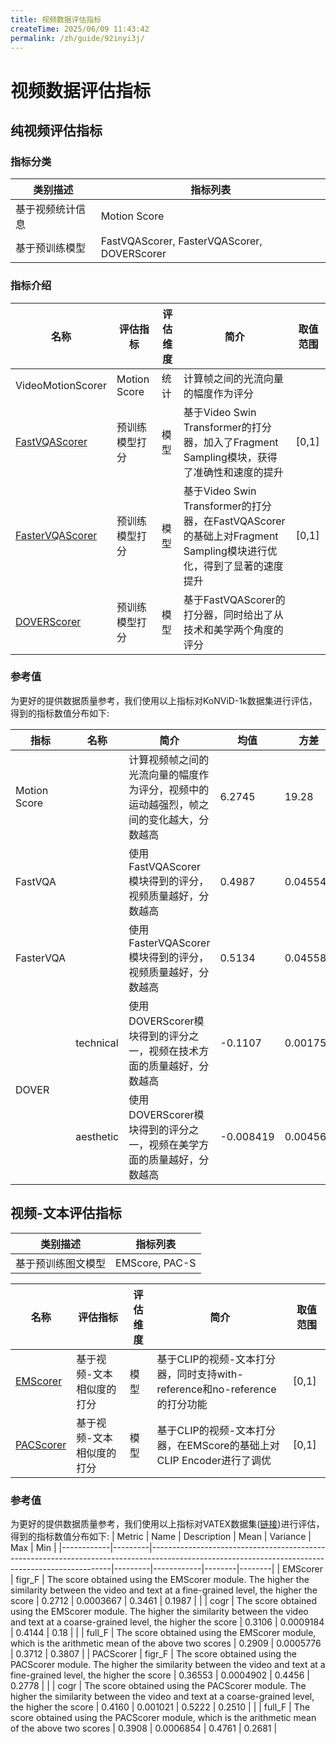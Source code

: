 ```yaml
---
title: 视频数据评估指标
createTime: 2025/06/09 11:43:42
permalink: /zh/guide/92inyi3j/
---
```


# 视频数据评估指标

## 纯视频评估指标
### 指标分类
|类别描述 | 指标列表| 
|--- |--- |
| 基于视频统计信息 | Motion Score| 
| 基于预训练模型 | FastVQAScorer, FasterVQAScorer, DOVERScorer|

### 指标介绍
| 名称 | 评估指标 | 评估维度| 简介 |取值范围|  
| ---- | ---- | ---- | ---- | ---- | 
| VideoMotionScorer | Motion Score| 统计|计算帧之间的光流向量的幅度作为评分 |  | 
| [FastVQAScorer](https://arxiv.org/abs/2207.02595v1) | 预训练模型打分 | 模型 | 基于Video Swin Transformer的打分器，加入了Fragment Sampling模块，获得了准确性和速度的提升 | [0,1]| 
| [FasterVQAScorer](https://arxiv.org/abs/2210.05357) | 预训练模型打分 | 模型 | 基于Video Swin Transformer的打分器，在FastVQAScorer的基础上对Fragment Sampling模块进行优化，得到了显著的速度提升 | [0,1] | 
| [DOVERScorer](https://arxiv.org/abs/2211.04894) | 预训练模型打分 | 模型|基于FastVQAScorer的打分器，同时给出了从技术和美学两个角度的评分 || 

### 参考值
为更好的提供数据质量参考，我们使用以上指标对KoNViD-1k数据集进行评估，得到的指标数值分布如下:
<table class="tg"><thead>
  <tr>
    <th class="tg-0pky">指标</th>
    <th class="tg-0pky">名称</th>
    <th class="tg-0pky">简介</th>
    <th class="tg-0pky">均值</th>
    <th class="tg-0pky">方差</th>
    <th class="tg-0pky">最大值</th>
    <th class="tg-0pky">最小值</th>
  </tr></thead>
<tbody>
  <tr>
    <td class="tg-0pky">Motion Score</td>
    <td class="tg-0pky"></td>
    <td class="tg-0pky">计算视频帧之间的光流向量的幅度作为评分，视频中的运动越强烈，帧之间的变化越大，分数越高</td>
    <td class="tg-0pky">6.2745</td>
    <td class="tg-0pky">19.28</td>
    <td class="tg-0pky">25.23</td>
    <td class="tg-0pky">0.001623</td>
  </tr>
  <tr>
    <td class="tg-0pky" >FastVQA</td>
    <td class="tg-0pky"></td>
    <td class="tg-0pky">使用FastVQAScorer模块得到的评分，视频质量越好，分数越高</td>
    <td class="tg-0pky">0.4987</td>
    <td class="tg-0pky">0.04554</td>
    <td class="tg-0pky">0.9258</td>
    <td class="tg-0pky">0.007619</td>
  </tr>
  <tr>
    <td class="tg-0pky">FasterVQA</td>
    <td class="tg-0pky"></td>
    <td class="tg-0pky">使用FasterVQAScorer模块得到的评分，视频质量越好，分数越高</td>
    <td class="tg-0pky">0.5134</td>
    <td class="tg-0pky">0.04558</td>
    <td class="tg-0pky">0.9066</td>
    <td class="tg-0pky">0.03686</td>
  </tr>
  <tr>
    <td class="tg-0pky" rowspan="2">DOVER</td>
    <td class="tg-0pky">technical</td>
    <td class="tg-0pky">使用DOVERScorer模块得到的评分之一，视频在技术方面的质量越好，分数越高</td>
    <td class="tg-0pky">-0.1107</td>
    <td class="tg-0pky">0.001755</td>
    <td class="tg-0pky">-0.006550</td>
    <td class="tg-0pky">-0.3175</td>
  </tr>
  <tr>
    <td class="tg-0pky">aesthetic</td>
    <td class="tg-0pky">使用DOVERScorer模块得到的评分之一，视频在美学方面的质量越好，分数越高</td>
    <td class="tg-0pky">-0.008419</td>
    <td class="tg-0pky">0.004569</td>
    <td class="tg-0pky">0.1869</td>
    <td class="tg-0pky">-0.2629</td>
  </tr>
</tbody></table>

<!-- - VideoMotionScorer: 计算视频的Motion Score作为评分
- FastVQAScorer: ECCV 2022 论文 [FAST-VQA: Efficient End-to-end Video Quality Assessment with Fragment Sampling](https://arxiv.org/abs/2207.02595v1)所提出的基于Video Swin Transformer的打分器。
- FasterVQAScorer: TPAMI 2023 论文 [Neighbourhood Representative Sampling for Efficient End-to-end Video Quality Assessment](https://arxiv.org/abs/2210.05357) 所提出的在FastVQAScorer扩展的打分器。
- DOVERScorer: ICCV 2023 论文 [Exploring Video Quality Assessment on User Generated Contents from Aesthetic and Technical Perspectives](https://arxiv.org/abs/2211.04894) 提出的基于FastVQAScorer的打分器，同时给出了从技术和美学两个角度的评分 -->

## 视频-文本评估指标
|类别描述 | 指标列表| 
|--- |--- |
| 基于预训练图文模型 | EMScore, PAC-S| 


| 名称 | 评估指标 |评估维度|简介 | 取值范围|
| ---- | ---- | ---- | ---- | ---- |
| [EMScorer](https://arxiv.org/abs/2111.08919) | 基于视频-文本相似度的打分| 模型|基于CLIP的视频-文本打分器，同时支持with-reference和no-reference的打分功能|[0,1] |
| [PACScorer](https://arxiv.org/abs/2303.12112) | 基于视频-文本相似度的打分 | 模型 | 基于CLIP的视频-文本打分器，在EMScore的基础上对CLIP Encoder进行了调优| [0,1] |

### 参考值
为更好的提供数据质量参考，我们使用以上指标对VATEX数据集([链接](https://huggingface.co/datasets/lmms-lab/VATEX))进行评估，得到的指标数值分布如下:
| Metric     | Name    | Description                                                                                                                                      | Mean    | Variance   | Max    | Min    |
|------------|---------|--------------------------------------------------------------------------------------------------------------------------------------------------|---------|------------|--------|--------|
| EMScorer   | figr_F  | The score obtained using the EMScorer module. The higher the similarity between the video and text at a fine-grained level, the higher the score | 0.2712  | 0.0003667  | 0.3461 | 0.1987 |
|            | cogr    | The score obtained using the EMScorer module. The higher the similarity between the video and text at a coarse-grained level, the higher the score | 0.3106  | 0.0009184  | 0.4144 | 0.18   |
|            | full_F  | The score obtained using the EMScorer module, which is the arithmetic mean of the above two scores                                               | 0.2909  | 0.0005776  | 0.3712 | 0.3807 |
| PACScorer  | figr_F  | The score obtained using the PACScorer module. The higher the similarity between the video and text at a fine-grained level, the higher the score | 0.36553 | 0.0004902  | 0.4456 | 0.2778 |
|            | cogr    | The score obtained using the PACScorer module. The higher the similarity between the video and text at a coarse-grained level, the higher the score | 0.4160  | 0.001021   | 0.5222 | 0.2510 |
|            | full_F  | The score obtained using the PACScorer module, which is the arithmetic mean of the above two scores                                              | 0.3908  | 0.0006854  | 0.4761 | 0.2681 |
